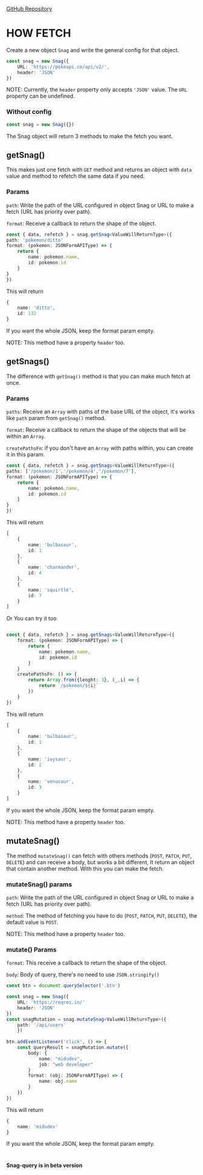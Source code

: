 [GitHub Repository](https://github.com/Andreserl2504/Snag-query)

# HOW FETCH

Create a new object `Snag` and write the general config for that object.
``` ts
const snag = new Snag({
	URL: 'https://pokeapi.co/api/v2/',
	header: 'JSON'
})
```
NOTE: Currently, the `header` property only accepts `'JSON'` value.
The `URL` property can be undefined.

### Without config
``` ts
const snag = new Snag({})
```

The Snag object will return 3 methods to make the fetch you want.

## getSnag()
This makes just one fetch with `GET` method and returns an object with `data` value and method to refetch the same data if you need.

### Params

`path`: Write the path of the URL configured in object Snag or URL to make a fetch (URL has priority over path).

`format`: Receive a callback to return the shape of the object.


``` ts
const { data, refetch } = snag.getSnag<ValueWillReturnType>({
path: 'pokemon/ditto'
format: (pokemon: JSONFormAPIType) => {
	return {
		name: pokemon.name,
		id: pokemon.id
	}
} 
})
```
This will return

``` ts
{ 
	name: 'ditto',
	id: 132 
}
```

If you want the whole JSON, keep the format param empty.

NOTE: This method have a property `header` too.

## getSnags()

The difference with `getSnag()` method is that you can make much fetch at once.

### Params

`paths`: Receive an `Array` with paths of the base URL of the object, it's works like `path` param from `getSnag()` method.

`format`: Receive a callback to return the shape of the objects that will be within an `Array`.

`createPathsFn`: if you don't have an `Array` with paths within, you can create it in this param.

``` ts
const { data, refetch } = snag.getSnags<ValueWillReturnType>({
paths: ['/pokemon/1','/pokemon/4','/pokemon/7'],
format: (pokemon: JSONFormAPIType) => {
	return {
		name: pokemon.name,
		id: pokemon.id
	}
}
})
```

This will return

``` ts
[
	{
		name: 'bulbasaur',
		id: 1
	},
	{
		name: 'charmander',
		id: 4
	},
	{
		name: 'squirtle',
		id: 7
	}
]
```

Or You can try it too

``` ts

const { data, refetch } = snag.getSnags<ValueWillReturnType>({
	format: (pokemon: JSONFormAPIType) => {
		return {
			name: pokemon.name,
			id: pokemon.id
		}
	}
	createPathsFn: () => {
		return Array.from({lenght: 3}, (_,i) => {
			return `/pokemon/${i}`
		})
	}
})
```
This will return

``` ts
[
	{
		name: 'bulbasaur',
		id: 1
	},
	{
		name: 'ivysaur',
		id: 2
	},
	{
		name: 'venusaur',
		id: 3
	}
]
```

If you want the whole JSON, keep the format param empty.

NOTE: This method have a property `header` too.

## mutateSnag()

The method `mutateSnag()` can fetch with others methods (`POST`,  `PATCH`, `PUT`, `DELETE`) and can receive a body, but works a bit different, It return an object that contain another method. With this you can make the fetch.

### mutateSnag() params

`path`: Write the path of the URL configured in object Snag or URL to make a fetch (URL has priority over path).

`method`: The method of fetching you have to do (`POST`,  `PATCH`, `PUT`, `DELETE`), the default value is `POST`.

NOTE: This method have a property `header` too.

### mutate() Params

`format`: This receive a callback to return the shape of the object.

`body`: Body of query, there's no need to use `JSON.stringify()`

``` ts
const btn = document.querySelector('.btn')

const snag = new Snag({
	URL: 'https://reqres.in/'
	header: 'JSON'
})
const snagMutation = snag.mutateSnag<ValueWillReturnType>({
	path: '/api/users'
	})
	
btn.addEventListener('click', () => {
	const queryResult = snagMutation.mutate({
		body: {
		    name: "midudev",
		    job: "web developer"
		}
		format: (obj: JSONFormAPIType) => {
			name: obj.name
		}
	})
})
```
This will return
``` ts
{
	name: 'midudev'
}
```
If you want the whole JSON, keep the format param empty.

#

**Snag-query is in beta version**